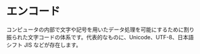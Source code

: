 # エンコード

コンピュータの内部で文字や記号を用いたデータ処理を可能にするために割り振られた文字コードの体系です。代表的なものに、Unicode、UTF-8、日本語 シフト JIS などが存在します。